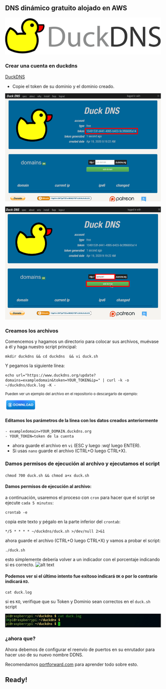 ## DNS dinámico gratuito alojado en AWS
<p align="center">
  <img src="https://github.com/JuanRodenas/Duckdns/blob/main/files/duckdns_logo.png"
       width="700"/>
</p>

### Crear una cuenta en duckdns
[DuckDNS](https://www.duckdns.org)
- Copie el token de su dominio y el dominio creado.

![alt text](https://github.com/JuanRodenas/Duckdns/blob/main/files/token-duckdns.png)

![alt text](https://github.com/JuanRodenas/Duckdns/blob/main/files/Dominio-duckdns.png)


### Creamos los archivos 
Comencemos y hagamos un directorio para colocar sus archivos, muévase a él y haga nuestro script principal:
```
mkdir duckdns && cd duckdns  && vi duck.sh
```
Y pegamos la siguiente línea:
```
echo url="https://www.duckdns.org/update?domains=exampledomain&token=YOUR_TOKEN&ip=" | curl -k -o ~/duckdns/duck.log -K -
```
<sup>Pueden ver un ejemplo del archivo en el repositorio o descargarlo de ejemplo:</sup>
<a title="duck.sh" href="https://github.com/JuanRodenas/Duckdns/blob/main/duck.sh"><img src="https://github.com/JuanRodenas/Duckdns/blob/main/files/down.png" alt="duck.sh" width="100" align="center" /></a>


#### Editamos los parámetros de la línea con los datos creados anteriormente
```
- exampledomain=YOUR_DOMAIN.duckdns.org
- YOUR_TOKEN=token de la cuenta
```
- ahora guarde el archivo en `vi` (ESC y luego :wq! luego ENTER).
- Si usas `nano` guarde el archivo (CTRL+O luego CTRL+X).

### Damos permisos de ejecución al archivo y ejecutamos el script
#### 
```
chmod 700 duck.sh && chmod a+x duck.sh
```

#### Damos permisos de ejecución al archivo:
a continuación, usaremos el proceso con `cron` para hacer que el script se ejecute `cada 5 minutos`:
```
crontab -e
```
copia este texto y pégalo en la parte inferior del `crontab`:
```
*/5 * * * * ~/duckdns/duck.sh >/dev/null 2>&1
```
ahora guarde el archivo (CTRL+O luego CTRL+X) y vamos a probar el script:
```
./duck.sh
```
esto simplemente debería volver a un indicador con el porcentaje indicando si es correcto.
![alt text](https://github.com/JuanRodenas/Duckdns/blob/main/files/duckDNS_ejecuci%C3%B3n.jpg)


#### Podemos ver si el último intento fue exitoso indicará `OK` o por lo contrario indicará `KO`.
```
cat duck.log
```
si es `KO`, verifique que su Token y Dominio sean correctos en el `duck.sh` script

![alt text](https://github.com/JuanRodenas/Duckdns/blob/main/files/duckDNS_log.jpg)


### ¿ahora que?
Ahora debemos de configurar el reenvío de puertos en su enrutador para hacer uso de su nuevo nombre DDNS.

Recomendamos [portforward.com](https://portforward.com/) para aprender todo sobre esto.

## Ready!
